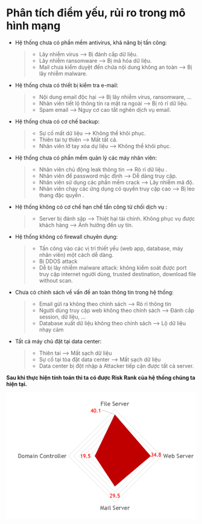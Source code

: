 # Phân tích điểm yếu, rủi ro trong mô hình mạng 

- Hệ thống chưa có phần mềm antivirus, khả năng bị tấn công:
    > - Lây nhiễm virus --> Bị đánh cắp dữ liệu. 
    > - Lây nhiễm ransomware --> Bị mã hóa dữ liệu. 
    > - Mail chưa kiểm duyệt đến chứa nội dung không an toàn --> Bị lây nhiễm malware.

- Hệ thống chưa có thiết bị kiểm tra e-mail: 
    > - Nội dung email độc hại --> Bị lây nhiễm virus, ransomware, … 
    > - Nhân viên tiết lộ thông tin ra mật ra ngoài --> Bị rò rỉ dữ liệu.
    > - Spam email --> Nguy cơ cao tắt nghẽn dịch vụ email. 

- Hệ thống chưa có cơ chế backup:
    > - Sự cố mất dữ liệu --> Không thể khôi phục.
    > - Thiên tai tự thiên --> Mất tất cả.
    > - Nhân viên lỡ tay xóa dự liệu --> Không thể khôi phục. 
- Hệ thống chưa có phần mềm quản lý các máy nhân viên: 
    > - Nhân viên chủ động leak thông tin --> Rò rỉ dữ liệu .
    > - Nhân viên để password mặc định --> Dễ dàng truy cập.
    > - Nhân viên sử dụng các phần mềm crack --> Lây nhiễm mã độ.
    > - Nhân viên chạy các ứng dụng có quyền truy cập cao --> Bị leo thang đặc quyền .

- Hệ thống không có cơ chế hạn chế tấn công từ chối dịch vụ :
    > - Server bị đánh sập --> Thiệt hại tài chính.
    > Không phục vụ được khách hàng --> Ảnh hưởng đến uy tín.

- Hệ thống không có firewall chuyên dụng:
    > - Tấn công vào các vị trí thiết yếu (web app, database, máy nhân viên) một cách dễ dàng.
    > - Bị DDOS attack
    > - Dễ bị lây nhiễm malware attack: không kiểm soát được port truy cập internet người dùng, trusted destination, download file without scan. 

- Chưa có chính sách về vấn đề an toàn thông tin trong hệ thống: 

    > - Email gửi ra không theo chính sách --> Rò rỉ thông tin 
    > - Người dùng truy cập web không theo chính sách --> Đánh cắp session, dữ liệu, … 
    > - Database xuất dữ liệu không theo chính sách --> Lộ dữ liệu nhạy cảm 

- Tất cả máy chủ đặt tại data center: 
    > - Thiên tai --> Mất sạch dữ liệu 
    >- Sự cố tại tòa đặt data center --> Mất sạch dữ liệu 
    > - Data center bị đột nhập à Attacker tiếp cận được tất cả server.

**Sau khi thực hiện tính toán thì ta có được Risk Rank của hệ thống chúng ta hiện tại.**

![image](./img/RiskRankPre.png)
